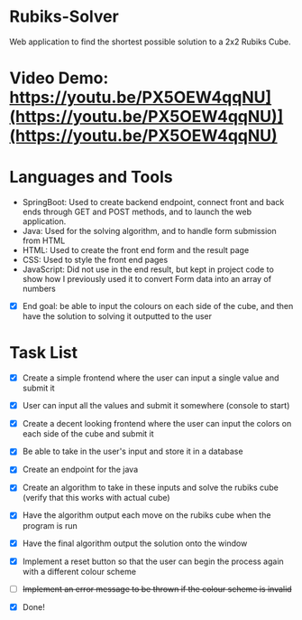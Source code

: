 # Rubiks-Solver
Web application to find the shortest possible solution to a 2x2 Rubiks Cube. 

# Video Demo: https://youtu.be/PX5OEW4qqNU](https://youtu.be/PX5OEW4qqNU)](https://youtu.be/PX5OEW4qqNU)

# Languages and Tools
- SpringBoot: Used to create backend endpoint, connect front and back ends through GET and POST methods, and to launch the web application.
- Java: Used for the solving algorithm, and to handle form submission from HTML
- HTML: Used to create the front end form and the result page
- CSS: Used to style the front end pages
- JavaScript: Did not use in the end result, but kept in project code to show how I previously used it to convert Form data into an array of numbers




- [x] End goal: be able to input the colours on each side of the cube, and then have the solution to solving it outputted to the user

# Task List
- [x] Create a simple frontend where the user can input a single value and submit it
- [x] User can input all the values and submit it somewhere (console to start)
- [x] Create a decent looking frontend where the user can input the colors on each side of the cube and submit it
- [x] Be able to take in the user's input and store it in a database
- [x] Create an endpoint for the java
- [x] Create an algorithm to take in these inputs and solve the rubiks cube (verify that this works with actual cube)
- [x] Have the algorithm output each move on the rubiks cube when the program is run
- [x] Have the final algorithm output the solution onto the window
- [x] Implement a reset button so that the user can begin the process again with a different colour scheme
- [ ] ~~Implement an error message to be thrown if the colour scheme is invalid~~
- [x] Done!

